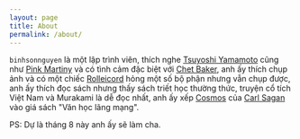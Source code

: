 ```yaml
---
layout: page
title: About
permalink: /about/
---
```


`binhsonnguyen` là một lập trình viên, thích nghe [Tsuyoshi Yamamoto][tsuyoshi-yamamoto] cũng như [Pink Martiny][pink-martini] và có tình cảm đặc biệt với [Chet Baker][chet-baker], anh ấy thích chụp ảnh và có một chiếc [Rolleicord][rolleicord] hỏng một số bộ phận nhưng vẫn chụp được, anh ấy thích đọc sách nhưng thấy sách triết học thường thức, truyện cổ tích Việt Nam và Murakami là dễ đọc nhất, anh ấy xếp [Cosmos][cosmos] của [Carl Sagan][carl-sagan] vào giá sách "Văn học lãng mạng".

PS: Dự là tháng 8 này anh ấy sẽ làm cha.

[tsuyoshi-yamamoto]: https://www.google.com/search?q=Tsuyoshi+Yamamoto
[pink-martini]: https://www.google.com/search?q=pink+martini
[chet-baker]: https://www.google.com/search?q=chet+baker
[rolleicord]: https://www.google.com/search?q=rolleicord
[cosmos]: https://www.google.com/search?q=v%C5%A9+tr%E1%BB%A5+carl+sagan
[carl-sagan]: https://www.google.com/search?q=carl+sagan

